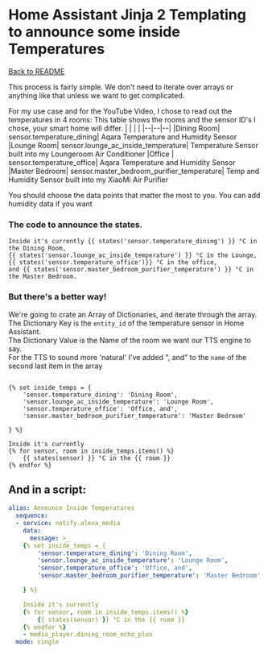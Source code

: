 # Home Assistant Jinja 2 Templating to announce some inside Temperatures

[Back to README](./README.md)  


This process is fairly simple. We don't need to iterate over arrays or anything like that unless we want to get complicated.


For my use case and for the YouTube Video, I chose to read out the temperatures in 4 rooms:
This table shows the rooms and the sensor ID's I chose, your smart home will differ.
|  |  |  |
|--|--|--|
|Dining Room| sensor.temperature_dining| Aqara Temperature and Humidity Sensor
|Lounge Room| sensor.lounge_ac_inside_temperature| Temperature Sensor built into my Loungeroom Air Conditioner
|Office | sensor.temperature_office| Aqara Temperature and Humidity Sensor
|Master Bedroom| sensor.master_bedroom_purifier_temperature| Temp and Humidity Sensor built into my XiaoMi Air Purifier

You should choose the data points that matter the most to you.
You can add humidity data if you want

### The code to announce the states.
```jinja
Inside it's currently {{ states('sensor.temperature_dining') }} °C in the Dining Room, 
{{ states('sensor.lounge_ac_inside_temperature') }} °C in the Lounge, 
{{ states('sensor.temperature_office')}} °C in the office,
and {{ states('sensor.master_bedroom_purifier_temperature') }} °C in the Master Bedroom.
```

### But there's a better way!
We're going to crate an Array of Dictionaries, and iterate through the array.  
The Dictionary Key is the `entity_id` of the temperature sensor in Home Assistant.  
The Dictionary Value is the Name of the room we want our TTS engine to say.  
For the TTS to sound more 'natural' I've added ", and" to the `name` of the second last item in the array  

```jinja

{% set inside_temps = { 
    'sensor.temperature_dining': 'Dining Room',
    'sensor.lounge_ac_inside_temperature': 'Lounge Room',
    'sensor.temperature_office': 'Office, and',
    'sensor.master_bedroom_purifier_temperature': 'Master Bedroom'

} %}

Inside it's currently 
{% for sensor, room in inside_temps.items() %}
    {{ states(sensor) }} °C in the {{ room }}
{% endfor %}
```

## And in a script:

```yaml
alias: Announce Inside Temperatures
  sequence:
  - service: notify.alexa_media
    data:
      message: >_
    {% set inside_temps = { 
        'sensor.temperature_dining': 'Dining Room',
        'sensor.lounge_ac_inside_temperature': 'Lounge Room',
        'sensor.temperature_office': 'Office, and',
        'sensor.master_bedroom_purifier_temperature': 'Master Bedroom'

    } %}

    Inside it's currently 
    {% for sensor, room in inside_temps.items() %}
        {{ states(sensor) }} °C in the {{ room }}
    {% endfor %}
    - media_player.dining_room_echo_plus
  mode: single
```